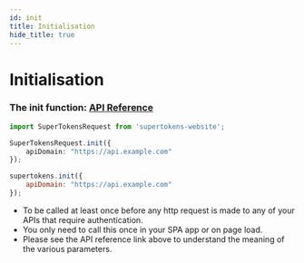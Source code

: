 ```yaml
---
id: init
title: Initialisation
hide_title: true
---
```


# Initialisation

### The init function: [API Reference](../api-reference)

<!--DOCUSAURUS_CODE_TABS-->
<!--Via NPM-->
```ts
import SuperTokensRequest from 'supertokens-website';

SuperTokensRequest.init({
    apiDomain: "https://api.example.com"
});
```
<!--Via script tag-->
```js
supertokens.init({
    apiDomain: "https://api.example.com"
});
```
<!--END_DOCUSAURUS_CODE_TABS-->

- To be called at least once before any http request is made to any of your APIs that require authentication.
- You only need to call this once in your SPA app or on page load.
- Please see the API reference link above to understand the meaning of the various parameters.